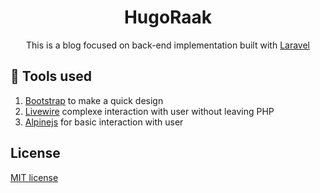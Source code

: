 <div align="center">
    <h1>HugoRaak</h1>
    <p>This is a blog focused on back-end implementation built with <a href="https://laravel.com" target="_blank">Laravel</a></p>
</div>

## 🔧 Tools used

1. <a href="https://getbootstrap.com" target="_blank">Bootstrap</a> to make a quick design
2. <a href="https://livewire.laravel.com" target="_blank">Livewire</a> complexe interaction with user without leaving PHP
3. <a href="https://alpinejs.dev" target="_blank">Alpinejs</a> for basic interaction with user

## License

[MIT license](https://opensource.org/licenses/MIT)
